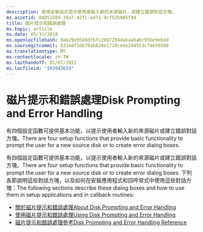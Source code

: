 ```yaml
---
description: 使用安裝函式提示使用者輸入新的來源磁片，或建立錯誤對話方塊。
ms.assetid: 84851b84-39a7-42fc-a471-9cf52b985f9d
title: 磁片提示和錯誤處理
ms.topic: article
ms.date: 05/31/2018
ms.openlocfilehash: 8ab29e95b9df6fc28072944abaa6a6c95be9ebdd
ms.sourcegitcommit: 831e8f3db78ab820e1710cede244553c70e50500
ms.translationtype: MT
ms.contentlocale: zh-TW
ms.lasthandoff: 01/07/2021
ms.locfileid: "103943659"
---
```

# <a name="disk-prompting-and-error-handling"></a><span data-ttu-id="ebb41-103">磁片提示和錯誤處理</span><span class="sxs-lookup"><span data-stu-id="ebb41-103">Disk Prompting and Error Handling</span></span>

<span data-ttu-id="ebb41-104">有四個設定函數可提供基本功能，以提示使用者輸入新的來源磁片或建立錯誤對話方塊。</span><span class="sxs-lookup"><span data-stu-id="ebb41-104">There are four setup functions that provide basic functionality to prompt the user for a new source disk or to create error dialog boxes.</span></span>

<span data-ttu-id="ebb41-105">有四個設定函數可提供基本功能，以提示使用者輸入新的來源磁片或建立錯誤對話方塊。</span><span class="sxs-lookup"><span data-stu-id="ebb41-105">There are four setup functions that provide basic functionality to prompt the user for a new source disk or to create error dialog boxes.</span></span> <span data-ttu-id="ebb41-106">下列各節說明這些對話方塊，以及如何在安裝應用程式和回呼常式中使用這些對話方塊：</span><span class="sxs-lookup"><span data-stu-id="ebb41-106">The following sections describe these dialog boxes and how to use them in setup applications and in callback routines:</span></span>

-   [<span data-ttu-id="ebb41-107">關於磁片提示和錯誤處理</span><span class="sxs-lookup"><span data-stu-id="ebb41-107">About Disk Prompting and Error Handling</span></span>](about-disk-prompting-and-error-handling.md)
-   [<span data-ttu-id="ebb41-108">使用磁片提示和錯誤處理</span><span class="sxs-lookup"><span data-stu-id="ebb41-108">Using Disk Prompting and Error Handling</span></span>](using-disk-prompting-and-error-handling.md)
-   [<span data-ttu-id="ebb41-109">磁片提示和錯誤處理參考</span><span class="sxs-lookup"><span data-stu-id="ebb41-109">Disk Prompting and Error Handling Reference</span></span>](disk-prompting-and-error-handling-reference.md)

 

 



